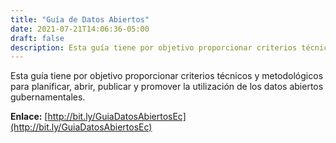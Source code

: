 ```yaml
---
title: "Guía de Datos Abiertos"
date: 2021-07-21T14:06:36-05:00
draft: false
description: Esta guía tiene por objetivo proporcionar criterios técnicos y metodológicos para planificar, abrir, publicar y promover la utilización de los datos abiertos gubernamentales.
---
```


Esta guía tiene por objetivo proporcionar criterios técnicos y metodológicos para planificar, abrir, publicar y promover la utilización de los datos abiertos gubernamentales.

**Enlace:** [http://bit.ly/GuiaDatosAbiertosEc](http://bit.ly/GuiaDatosAbiertosEc)


